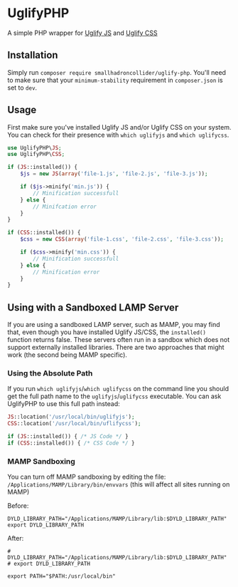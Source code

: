 # UglifyPHP

A simple PHP wrapper for [Uglify JS](https://github.com/mishoo/UglifyJS2) and [Uglify CSS](https://github.com/fmarcia/UglifyCSS)

## Installation

Simply run `composer require smallhadroncollider/uglify-php`. You'll need to make sure that your `minimum-stability` requirement in `composer.json` is set to `dev`.

## Usage

First make sure you've installed Uglify JS and/or Uglify CSS on your system. You can check for their presence with `which uglifyjs` and `which uglifycss`.

```php
use UglifyPHP\JS;
use UglifyPHP\CSS;

if (JS::installed()) {
    $js = new JS(array('file-1.js', 'file-2.js', 'file-3.js'));

    if ($js->minify('min.js')) {
        // Minification successfull
    } else {
        // Minifcation error
    }
}

if (CSS::installed()) {
    $css = new CSS(array('file-1.css', 'file-2.css', 'file-3.css'));

    if ($css->minify('min.css')) {
        // Minification successfull
    } else {
        // Minification error
    }
}
```

## Using with a Sandboxed LAMP Server

If you are using a sandboxed LAMP server, such as MAMP, you may find that, even though you have installed Uglify JS/CSS, the `installed()` function returns false. These servers often run in a sandbox which does not support externally installed libraries. There are two approaches that might work (the second being MAMP specific).

### Using the Absolute Path

If you run `which uglifyjs`/`which uglifycss` on the command line you should get the full path name to the `uglifyjs`/`uglifycss` executable. You can ask UglifyPHP to use this full path instead:

```php
JS::location('/usr/local/bin/uglifyjs');
CSS::location('/usr/local/bin/uflifycss');

if (JS::installed()) { /* JS Code */ }
if (CSS::installed()) { /* CSS Code */ }
```

### MAMP Sandboxing

You can turn off MAMP sandboxing by editing the file: `/Applications/MAMP/Library/bin/envvars` (this will affect all sites running on MAMP)

Before:
```
DYLD_LIBRARY_PATH="/Applications/MAMP/Library/lib:$DYLD_LIBRARY_PATH"
export DYLD_LIBRARY_PATH
```

After:
```
# DYLD_LIBRARY_PATH="/Applications/MAMP/Library/lib:$DYLD_LIBRARY_PATH"
# export DYLD_LIBRARY_PATH

export PATH="$PATH:/usr/local/bin"
```